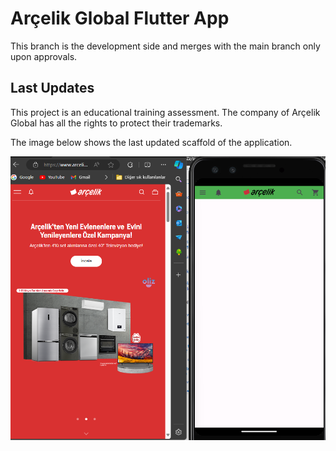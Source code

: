 # Arçelik Global Flutter App

This branch is the development side and merges with the main branch only upon approvals.

## Last Updates

This project is an educational training assessment. 
The company of Arçelik Global has all the rights to protect their trademarks.

The image below shows the last updated scaffold of the application.

![Getting Started](development_image.png)
